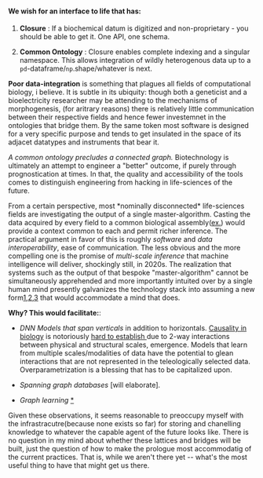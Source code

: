 #### We wish for an interface to life that has:

1. **Closure** : If a biochemical datum is digitized and non-proprietary - you should be able to get it. One API, one schema.

2. **Common Ontology** : Closure enables complete indexing and a singular namespace. This allows integration of wildly heterogenous data up to a `pd`-dataframe/`np`.shape/whatever is next.

**Poor data-integration** is something that plagues all fields of computational biology, i believe. It is subtle in its ubiquity: though both a geneticist and a bioelectricity researcher may be attending to the mechanisms of morphogenesis, (for aritrary reasons)  there is relatively little communication between their respective fields and hence fewer investemnet in the ontologies that bridge them. By the same token most software is designed for a very specific purpose and tends to get insulated in the space of its adjacet datatypes and instruments that bear it.

_A common ontology precludes a connected graph._ Biotechnology is ultimately an attempt to engineer a "better" outcome, if purely through prognostication at times. In that, the quality and accessibility of the tools comes to distinguish engineering from hacking in life-sciences of the future.

From a certain perspective, most \*nominally disconnected\* life-sciences fields are investigating the output of a single master-algorithm. Casting the data acquired by every field to a common biological assembly([ex.](https://pdb101.rcsb.org/learn/guide-to-understanding-pdb-data/biological-assemblies)) would provide a context common to each and permit richer inference. 
The practical argument in favor of this is roughly  _software_ and _data interoperability_, ease of communication. The less obvious and the more compelling one is the promise of _multi-scale inference_ that machine intelligence will deliver, shockingly still, in 2020s.
The realization that systems such as the output of that bespoke "master-algorithm" cannot be simultaneously apprehended and more importantly intuited over by a single human mind presently galvanizes the technology stack into assuming a new form[1](https://arxiv.org/abs/2003.08445),[2](https://arxiv.org/abs/2002.09571),[3](https://arxiv.org/pdf/1901.01753.pdf) that would accommodate a mind that does.

**Why? This would facilitate:**:

- _DNN Models that span verticals_ in addition to horizontals. [ Causality in biology](https://www.biorxiv.org/content/10.1101/2020.05.03.074419v1) is notoriously [ hard to establish ](https://doi.org/10.1155/2020/8932526)due to 2-way interactions between physical and structural scales, emergence. Models that learn from multiple scales/modalities of data have the potential to glean interactions that are not represented in the teleologically selected data. Overparametrization is a blessing that has to be capitalized upon.

- _Spanning graph databases_ [will elaborate].

- _Graph learning_ [*](https://arxiv.org/abs/1810.00826)


Given these observations, it seems reasonable to preoccupy myself with the infrastracutre(because none exists so far) for storing and chanelling knowledge to whatever the capable agent of the future looks like. There is no question in my mind about whether these lattices and bridges will be built, just the question of how to make the prologue most accommodatig of the current practices. That is, while we aren't there yet -- what's the most useful thing to have that might get us there.
